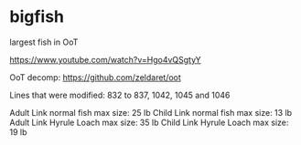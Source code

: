 # bigfish
largest fish in OoT

https://www.youtube.com/watch?v=Hgo4vQSgtyY

OoT decomp: https://github.com/zeldaret/oot

Lines that were modified: 832 to 837, 1042, 1045 and 1046

Adult Link normal fish max size: 25 lb
Child Link normal fish max size: 13 lb
Adult Link Hyrule Loach max size: 35 lb
Child Link Hyrule Loach max size: 19 lb
